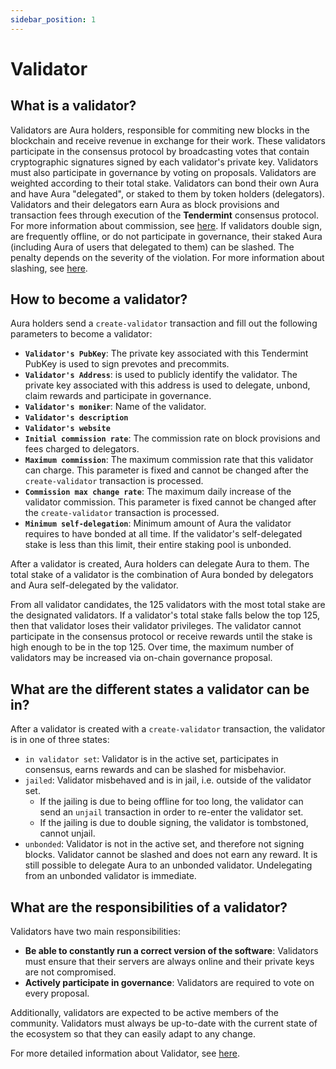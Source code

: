 ```yaml
---
sidebar_position: 1
---
```


# Validator

## What is a validator?
Validators are Aura holders, responsible for commiting new blocks in the blockchain and receive revenue in exchange for their work. These validators participate in the consensus protocol by broadcasting votes that contain cryptographic signatures signed by each validator's private key.
Validators must also participate in governance by voting on proposals. Validators are weighted according to their total stake.
Validators can bond their own Aura and have Aura "delegated", or staked to them by token holders (delegators). Validators and their delegators earn Aura as block provisions and transaction fees through execution of the **Tendermint** consensus protocol. For more information about commission, see [here](https://docs.aura.network/protocol/commission).
If validators double sign, are frequently offline, or do not participate in governance, their staked Aura (including Aura of users that delegated to them) can be slashed. The penalty depends on the severity of the violation. For more information about slashing, see [here](https://docs.aura.network/protocol/slashing).

## How to become a validator?

Aura holders send a `create-validator` transaction and fill out the following parameters to become a validator:
- **`Validator's PubKey`**: The private key associated with this Tendermint PubKey is used to sign prevotes and precommits.
- **`Validator's Address`**: is used to publicly identify the validator. The private key associated with this address is used to delegate, unbond, claim rewards and participate in governance.
- **`Validator's moniker`**: Name of the validator.
- **`Validator's description`**
- **`Validator's website`**
- **`Initial commission rate`**: The commission rate on block provisions and fees charged to delegators.
- **`Maximum commission`**: The maximum commission rate that this validator can charge. This parameter is fixed and cannot be changed after the `create-validator` transaction is processed.
- **`Commission max change rate`**: The maximum daily increase of the validator commission. This parameter is fixed cannot be changed after the `create-validator` transaction is processed.
- **`Minimum self-delegation`**: Minimum amount of Aura the validator requires to have bonded at all time. If the validator's self-delegated stake is less than this limit, their entire staking pool is unbonded.

After a validator is created, Aura holders can delegate Aura to them. The total stake of a validator is the combination of Aura bonded by delegators and Aura self-delegated by the validator.

From all validator candidates, the 125 validators with the most total stake are the designated validators. If a validator's total stake falls below the top 125, then that validator loses their validator privileges. The validator cannot participate in the consensus protocol or receive rewards until the stake is high enough to be in the top 125. Over time, the maximum number of validators may be increased via on-chain governance proposal.

## What are the different states a validator can be in?
After a validator is created with a `create-validator` transaction, the validator is in one of three states:
- `in validator set`: Validator is in the active set, participates in consensus, earns rewards and can be slashed for misbehavior.
- `jailed`: Validator misbehaved and is in jail, i.e. outside of the validator set.
    - If the jailing is due to being offline for too long, the validator can send an `unjail` transaction in order to re-enter the validator set.
    - If the jailing is due to double signing, the validator is tombstoned, cannot unjail.
- `unbonded`: Validator is not in the active set, and therefore not signing blocks. Validator cannot be slashed and does not earn any reward. It is still possible to delegate Aura to an unbonded validator. Undelegating from an unbonded validator is immediate.

## What are the responsibilities of a validator?
Validators have two main responsibilities:
- **Be able to constantly run a correct version of the software**: Validators must ensure that their servers are always online and their private keys are not compromised.
- **Actively participate in governance**: Validators are required to vote on every proposal.

Additionally, validators are expected to be active members of the community. Validators must always be up-to-date with the current state of the ecosystem so that they can easily adapt to any change.

For more detailed information about Validator, see [here](https://hub.cosmos.network/main/validators/overview.html).